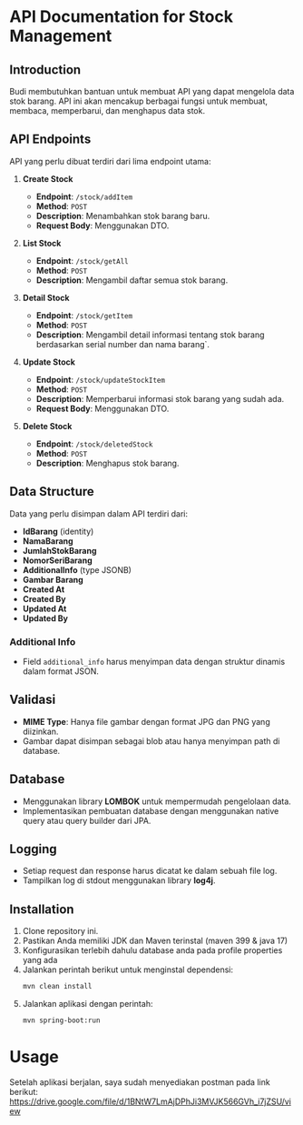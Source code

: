 # API Documentation for Stock Management

## Introduction

Budi membutuhkan bantuan untuk membuat API yang dapat mengelola data stok barang. API ini akan mencakup berbagai fungsi untuk membuat, membaca, memperbarui, dan menghapus data stok.

## API Endpoints

API yang perlu dibuat terdiri dari lima endpoint utama:

1. **Create Stock**
   - **Endpoint**: `/stock/addItem`
   - **Method**: `POST`
   - **Description**: Menambahkan stok barang baru.
   - **Request Body**: Menggunakan DTO.

2. **List Stock**
   - **Endpoint**: `/stock/getAll`
   - **Method**: `POST`
   - **Description**: Mengambil daftar semua stok barang.

3. **Detail Stock**
   - **Endpoint**: `/stock/getItem`
   - **Method**: `POST`
   - **Description**: Mengambil detail informasi tentang stok barang berdasarkan serial number dan nama barang`.

4. **Update Stock**
   - **Endpoint**: `/stock/updateStockItem`
   - **Method**: `POST`
   - **Description**: Memperbarui informasi stok barang yang sudah ada.
   - **Request Body**: Menggunakan DTO.

5. **Delete Stock**
   - **Endpoint**: `/stock/deletedStock`
   - **Method**: `POST`
   - **Description**: Menghapus stok barang.

## Data Structure

Data yang perlu disimpan dalam API terdiri dari:

- **IdBarang** (identity)
- **NamaBarang**
- **JumlahStokBarang**
- **NomorSeriBarang**
- **AdditionalInfo** (type JSONB)
- **Gambar Barang**
- **Created At**
- **Created By**
- **Updated At**
- **Updated By**

### Additional Info

- Field `additional_info` harus menyimpan data dengan struktur dinamis dalam format JSON.

## Validasi

- **MIME Type**: Hanya file gambar dengan format JPG dan PNG yang diizinkan.
- Gambar dapat disimpan sebagai blob atau hanya menyimpan path di database.

## Database

- Menggunakan library **LOMBOK** untuk mempermudah pengelolaan data.
- Implementasikan pembuatan database dengan menggunakan native query atau query builder dari JPA.

## Logging

- Setiap request dan response harus dicatat ke dalam sebuah file log.
- Tampilkan log di stdout menggunakan library **log4j**.

## Installation

1. Clone repository ini.
2. Pastikan Anda memiliki JDK dan Maven terinstal (maven 399 & java 17)
3. Konfigurasikan terlebih dahulu database anda pada profile properties yang ada
4. Jalankan perintah berikut untuk menginstal dependensi:
   ```bash
   mvn clean install
   ```
5. Jalankan aplikasi dengan perintah:
    ```bash
   mvn spring-boot:run
   ```
# Usage
Setelah aplikasi berjalan, saya sudah menyediakan postman pada link berikut:
https://drive.google.com/file/d/1BNtW7LmAjDPhJi3MVJK566GVh_i7jZSU/view

